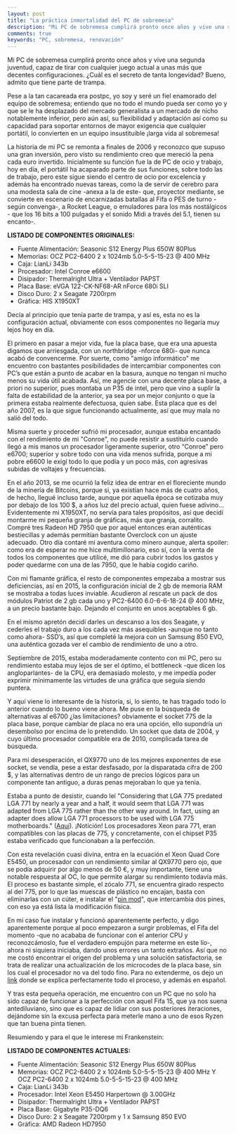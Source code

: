 ```yaml
---
layout: post
title: "La práctica inmortalidad del PC de sobremesa"
description: "Mi PC de sobremesa cumplirá pronto once años y vive una segunda juventud, capaz de tirar con cualquier juego actual a unas más que decentes configuraciones. ¿Cuál es el secreto de tanta longevidad?"
comments: true
keywords: "PC, sobremesa, renovación"
---
```


Mi PC de sobremesa cumplirá pronto once años y vive una segunda juventud, capaz de tirar con cualquier juego actual a unas más que decentes configuraciones. ¿Cuál es el secreto de tanta longevidad? Bueno, admito que tiene parte de trampa.

Pese a la tan cacareada era postpc, yo soy y seré un fiel enamorado del equipo de sobremesa; entiendo que no todo el mundo pueda ser como yo y que se le ha desplazado del mercado generalista a un mercado de nicho notablemente inferior, pero aún así, su flexibilidad y adaptación así como su capacidad para soportar entornos de mayor exigencia que cualquier portátil, lo convierten en un equipo insustituible ¡larga vida al sobremesa!

La historia de mi PC se remonta a finales de 2006 y reconozco que supuso una gran inversión, pero visto su rendimiento creo que mereció la pena cada euro invertido. Inicialmente su función fue la de PC de ocio y trabajo, hoy en día, el portátil ha acaparado parte de sus funciones, sobre todo las de trabajo, pero este sigue siendo el centro de ocio por excelencia y además ha encontrado nuevas tareas, como la de servir de cerebro para una modesta sala de cine -anexa a la de este- que, proyector mediante, se convierte en escenario de encarnizadas batallas al Fifa o PES de turno -según convenga-, a Rocket League, o emuladores para los más nostálgicos - que los 16 bits a 100 pulgadas y el sonido Midi a través del 5.1, tienen su encanto-.

**LISTADO DE COMPONENTES ORIGINALES:**

- Fuente Alimentación: Seasonic S12 Energy Plus 650W 80Plus
- Memorias: OCZ PC2-6400 2 x 1024mb 5.0-5-5-15-23 \@ 400 MHz
- Caja: LianLi 343b
- Procesador: Intel Conroe e6600
- Disipador: Thermalright Ultra + Ventilador PAPST
- Placa Base: eVGA 122-CK-NF68-AR nForce 680i SLI
- Disco Duro: 2 x Seagate 7200rpm
- Gráfica: HIS X1950XT

Decía al principio que tenía parte de trampa, y así es, esta no es la configuración actual, obviamente con esos componentes no llegaría muy lejos hoy en día.

El primero en pasar a mejor vida, fue la placa base, que era una apuesta digamos que arriesgada, con un northbridge -nforce 680i- que nunca acabó de convencerme. Por suerte, como "amigo informático" me encuentro con bastantes posibilidades de intercambiar componentes con PC’s que están a punto de acabar en la basura, aunque no tengan ni mucho menos su vida útil acabada. Así, me agencie con una decente placa base, a priori no superior, pues montaba un P35 de intel, pero que vino a suplir la falta de estabilidad de la anterior, ya sea por un mejor conjunto o que la primera estaba realmente defectuosa, quien sabe. Esta placa que es del año 2007, es la que sigue funcionando actualmente, así que muy mala no salió del todo.

Misma suerte y proceder sufrió mi procesador, aunque estaba encantado con el rendimiento de mi "Conroe", no puede resistir a sustituirlo cuando llegó a mis manos un procesador ligeramente superior, otro “Conroe” pero e6700; superior y sobre todo con una vida menos sufrida, porque a mi pobre e6600 le exigí todo lo que podía y un poco más, con agresivas subidas de voltajes y frecuencias.

En el año 2013, se me ocurrió la feliz idea de entrar en el floreciente mundo de la minería de Bitcoins, porque si, ya existían hace más de cuatro años, de hecho, llegué incluso tarde, aunque por aquella época se cotizaba muy por debajo de los 100 $, a años luz del precio actual, quien fuese adivino… Evidentemente mi X1950XT, no servía para tales propósitos, así que decidí montarme mi pequeña granja de gráficas, más que granja, corralito. Compré tres Radeon HD 7950 que por aquel entonces eran auténticas bestiecillas y además permitían bastante Overclock con un ajuste adecuado. Otro día contaré mi aventura como minero aunque, alerta spoiler: como era de esperar no me hice multimillonario, eso sí, con la venta de todos los componentes que utilicé, me dió para cubrir todos los gastos y poder quedarme con una de las 7950, que le había cogido cariño.

Con mi flamante gráfica, el resto de componentes empezaba a mostrar sus deficiencias, así en 2015, la configuración inicial de 2 gb de memoria RAM se mostraba a todas luces inviable. Acudieron al rescate un pack de dos módulos Patriot de 2 gb cada uno y PC2-6400 6.0-6-6-18-24 @ 400 MHz, a un precio bastante bajo. Dejando el conjunto en unos aceptables 6 gb.

En el mismo apretón decidí darles un descanso a los dos Seagate, y cederles el trabajo duro a los cada vez más asequibles -aunque no tanto como ahora- SSD’s, así que completé la mejora con un Samsung 850 EVO, una auténtica gozada ver el cambio de rendimiento de uno a otro.

Septiembre de 2015, estaba moderadamente contento con mi PC, pero su rendimiento estaba muy lejos de ser el óptimo, el bottleneck -que dicen los angloparlantes- de la CPU, era demasiado molesto, y me impedía poder exprimir mínimamente las virtudes de una gráfica que seguía siendo puntera.

Y aquí viene lo interesante de la historia, si, lo siento, te has tragado todo lo anterior cuando lo bueno viene ahora. Me puse en la búsqueda de alternativas al e6700 ¿las limitaciones? obviamente el socket 775 de la placa base, porque cambiar de placa no era una opción, ello supondría un desembolso por encima de lo pretendido. Un socket que data de 2004, y cuyo último procesador compatible era de 2010, complicada tarea de búsqueda.

Para mi desesperación, el QX9770 uno de los mejores exponentes de ese socket, se vendía, pese a estar desfasado, por la disparatada cifra de 200 $, y las alternativas dentro de un rango de precios lógicos para un componente tan antiguo, a duras penas mejoraban lo que ya tenía.

Estaba a punto de desistir, cuando leí "Considering that LGA 775 predated LGA 771 by nearly a year and a half, it would seem that LGA 771 was adapted from LGA 775 rather than the other way around. In fact, using an adapter does allow LGA 771 processors to be used with LGA 775 motherboards." ([Aquí](http://www.overclock.net/t/1431723/mod-lga775-support-for-lga771-xeon-cpus)). ¡Notición! Los procesadores Xeon para 771, eran compatibles con las placas de 775, y concretamente, con el chipset P35 estaba verificado que funcionaban a la perfección.

Con esta revelación cuasi divina, entra en la ecuación el Xeon Quad Core E5450, un procesador con un rendimiento similar al QX9770 pero ojo, que se podía adquirir por algo menos de 50 €, y muy importante, tiene una notable respuesta al OC, lo que permite alargar su rendimiento todavía más. El proceso es bastante simple, el zócalo 771, se encuentra girado respecto al del 775, por lo que las muescas de plástico no encajan, basta con eliminarlas con un cúter, e instalar el "[pin mod](https://www.google.es/search?source=hp&q=pin+mode+771&oq=pin+mode+771)", que intercambia dos pines, con eso ya está lista la modificación física.

En mi caso fue instalar y funcionó aparentemente perfecto, y digo aparentemente porque al poco empezaron a surgir problemas, el Fifa del momento -que no acababa de funcionar con el anterior CPU y reconozcámoslo, fue el verdadero empujón para meterme en este lío-, ahora ni siquiera iniciaba, dando unos errores un tanto extraños. Así que no me costó encontrar el origen del problema y una solución satisfactoria, se trata de realizar una actualización de los microcodes de la placa base, sin los cual el procesador no va del todo fino. Para no extenderme, os dejo un [link](https://foro.noticias3d.com/vbulletin/showthread.php?t=424820) donde se explica perfectamente todo el proceso, y además en español.

Y tras esta pequeña operación, me encuentro con un PC que no solo ha sido capaz de funcionar a la perfección con aquel Fifa 15, que ya nos suena antediluviano, sino que es capaz de lidiar con sus posteriores iteraciones, dejándome sin la excusa perfecta para meterle mano a uno de esos Ryzen que tan buena pinta tienen.

Resumiendo y para el que le interese mi Frankenstein:

**LISTADO DE COMPONENTES ACTUALES:**

- Fuente Alimentación: Seasonic S12 Energy Plus 650W 80Plus
- Memorias:	OCZ PC2-6400 2 x 1024mb 5.0-5-5-15-23 \@ 400 MHz Y
			OCZ PC2-6400 2 x 1024mb 5.0-5-5-15-23 \@ 400 MHz
- Caja: LianLi 343b
- Procesador: Intel Xeon E5450 Harpertown \@ 3.00GHz
- Disipador: Thermalright Ultra + Ventilador PAPST
- Placa Base: Gigabyte P35-DQ6
- Disco Duro: 2 x Seagate 7200rpm y 1 x Samsung 850 EVO
- Gráfica: AMD Radeon HD7950
